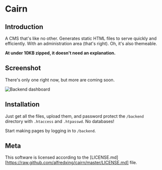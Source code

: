 Cairn
=====

Introduction
------------

A CMS that's like no other. Generates static HTML files to serve quickly and efficiently.
With an administration area (that's right). Oh, it's also themeable.

**At under 10KB zipped, it doesn't need an explanation.**

Screenshot
----------

There's only one right now, but more are coming soon.

![Backend dashboard](http://iweb.lfred.info/cairn/backend.png "Backend dashboard")

Installation
------------

Just get all the files, upload them, and password protect the `/backend` directory with `.htaccess` and `.htpasswd`.
No databases!

Start making pages by logging in to `/backend`.

Meta
----

This software is licensed according to the [LICENSE.md][https://raw.github.com/alfredxing/cairn/master/LICENSE.md] file.
